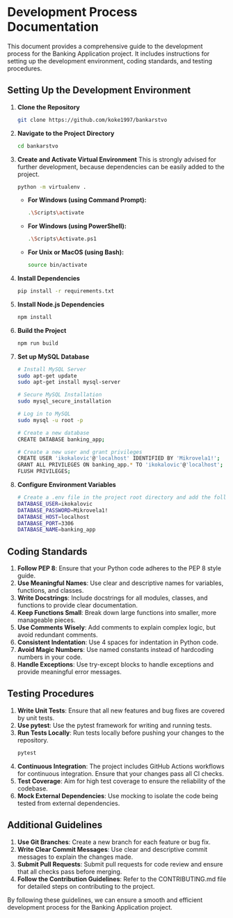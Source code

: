 # Development Process Documentation

This document provides a comprehensive guide to the development process for the Banking Application project. It includes instructions for setting up the development environment, coding standards, and testing procedures.

## Setting Up the Development Environment

1. **Clone the Repository**
   ```sh
   git clone https://github.com/koke1997/bankarstvo
   ```

2. **Navigate to the Project Directory**
   ```sh
   cd bankarstvo
   ```

3. **Create and Activate Virtual Environment**
   This is strongly advised for further development, because dependencies can be easily added to the project.
   ```sh
   python -m virtualenv .
   ```

   - **For Windows (using Command Prompt):**
     ```sh
     .\Scripts\activate
     ```
   - **For Windows (using PowerShell):**
     ```sh
     .\Scripts\Activate.ps1
     ```
   - **For Unix or MacOS (using Bash):**
     ```sh
     source bin/activate
     ```

4. **Install Dependencies**
   ```sh
   pip install -r requirements.txt
   ```

5. **Install Node.js Dependencies**
   ```sh
   npm install
   ```

6. **Build the Project**
   ```sh
   npm run build
   ```

7. **Set up MySQL Database**
   ```sh
   # Install MySQL Server
   sudo apt-get update
   sudo apt-get install mysql-server

   # Secure MySQL Installation
   sudo mysql_secure_installation

   # Log in to MySQL
   sudo mysql -u root -p

   # Create a new database
   CREATE DATABASE banking_app;

   # Create a new user and grant privileges
   CREATE USER 'ikokalovic'@'localhost' IDENTIFIED BY 'Mikrovela1!';
   GRANT ALL PRIVILEGES ON banking_app.* TO 'ikokalovic'@'localhost';
   FLUSH PRIVILEGES;
   ```

8. **Configure Environment Variables**
   ```sh
   # Create a .env file in the project root directory and add the following environment variables
   DATABASE_USER=ikokalovic
   DATABASE_PASSWORD=Mikrovela1!
   DATABASE_HOST=localhost
   DATABASE_PORT=3306
   DATABASE_NAME=banking_app
   ```

## Coding Standards

1. **Follow PEP 8**: Ensure that your Python code adheres to the PEP 8 style guide.
2. **Use Meaningful Names**: Use clear and descriptive names for variables, functions, and classes.
3. **Write Docstrings**: Include docstrings for all modules, classes, and functions to provide clear documentation.
4. **Keep Functions Small**: Break down large functions into smaller, more manageable pieces.
5. **Use Comments Wisely**: Add comments to explain complex logic, but avoid redundant comments.
6. **Consistent Indentation**: Use 4 spaces for indentation in Python code.
7. **Avoid Magic Numbers**: Use named constants instead of hardcoding numbers in your code.
8. **Handle Exceptions**: Use try-except blocks to handle exceptions and provide meaningful error messages.

## Testing Procedures

1. **Write Unit Tests**: Ensure that all new features and bug fixes are covered by unit tests.
2. **Use pytest**: Use the pytest framework for writing and running tests.
3. **Run Tests Locally**: Run tests locally before pushing your changes to the repository.
   ```sh
   pytest
   ```
4. **Continuous Integration**: The project includes GitHub Actions workflows for continuous integration. Ensure that your changes pass all CI checks.
5. **Test Coverage**: Aim for high test coverage to ensure the reliability of the codebase.
6. **Mock External Dependencies**: Use mocking to isolate the code being tested from external dependencies.

## Additional Guidelines

1. **Use Git Branches**: Create a new branch for each feature or bug fix.
2. **Write Clear Commit Messages**: Use clear and descriptive commit messages to explain the changes made.
3. **Submit Pull Requests**: Submit pull requests for code review and ensure that all checks pass before merging.
4. **Follow the Contribution Guidelines**: Refer to the CONTRIBUTING.md file for detailed steps on contributing to the project.

By following these guidelines, we can ensure a smooth and efficient development process for the Banking Application project.
